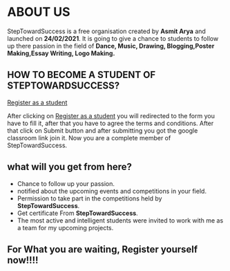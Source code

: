 # ABOUT US
 StepTowardSuccess is a free organisation created by **Asmit Arya** and launched on **24/02/2021**.
It is going to give a chance to students to follow up there passion in the field of **Dance, Music, Drawing, Blogging,Poster Making,Essay Writing, Logo Making.**

## HOW TO BECOME A STUDENT OF STEPTOWARDSUCCESS?
[Register as a student](www.google.com)


After clicking on [Register as a student](www.google.com) you will redirected to the form you have to fill it, after that you have to agree the terms and conditions. After that click on Submit button and after submitting you got the google classroom link join it. Now you are a complete member of StepTowardSuccess.

## what will you get from here?
 - Chance to follow up your passion.
 - notified about the upcoming events and competitions in your field.
 - Permission to take part in the competitions held by **StepTowardSuccess**. 
 - Get certificate From **StepTowardSuccess**.
 - The most active and intelligent students were invited to work with me as a team for my upcoming projects.
 
 ## For What you are waiting, Register yourself now!!!!
 


                             
                             






